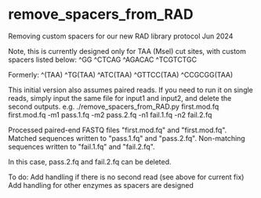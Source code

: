 # remove_spacers_from_RAD
Removing custom spacers for our new RAD library protocol Jun 2024

Note, this is currently designed only for TAA (Msel) cut sites, with custom spacers listed below:
^GG
^CTCAG
^AGACAC
^TCGTCTGC

Formerly:
^(TAA)
^TG(TAA)
^ATC(TAA)
^GTTCC(TAA)
^CCGCGG(TAA)

This initial version also assumes paired reads.  If you need to run it on single reads, simply input the same file for input1 and input2, and delete the second outputs.  e.g.
   ./remove_spacers_from_RAD.py first.mod.fq first.mod.fq -m1 pass.1.fq -m2 pass.2.fq -n1 fail.1.fq -n2 fail.2.fq

   Processed paired-end FASTQ files "first.mod.fq" and "first.mod.fq". Matched sequences written to "pass.1.fq" and "pass.2.fq". Non-matching sequences written to "fail.1.fq" and "fail.2.fq".

In this case, pass.2.fq and fail.2.fq can be deleted.

To do:
Add handling if there is no second read (see above for current fix)
Add handling for other enzymes as spacers are designed
